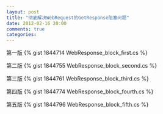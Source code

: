 ```yaml
---
layout: post
title: "彻底解决WebRequest的GetResponse阻塞问题"
date: 2012-02-16 20:00
comments: true
categories: 
---
```

第一版
{% gist 1844714 WebResponse_block_first.cs %}

第二版
{% gist 1844755 WebResponse_block_second.cs %}

第三版
{% gist 1844761 WebResponse_block_third.cs %}

第四版
{% gist 1844774 WebResponse_block_fourth.cs %}

第五版
{% gist 1844796 WebResponse_block_fifth.cs %}
